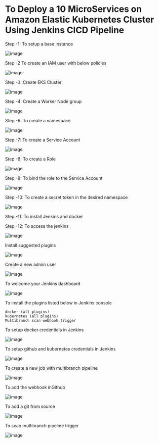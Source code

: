 # To Deploy a 10 MicroServices on Amazon Elastic Kubernetes Cluster Using Jenkins CICD Pipeline

Step -1: To setup a base instance

![image](https://github.com/user-attachments/assets/d5e4fb2c-4c4c-4168-864e-a2d6822165df)

Step -2 To create an IAM user with below policies

![image](https://github.com/user-attachments/assets/0f869b12-ab4d-4ec3-9a93-44e70e7f1ac5)

Step -3: Create EKS Cluster

![image](https://github.com/user-attachments/assets/cf950bf2-095f-4693-857c-37e0b542e258)

Step -4: Create a Worker Node group

![image](https://github.com/user-attachments/assets/29121cd4-d434-436a-b511-b438f68420d2)

Step -6: To create a namespace

![image](https://github.com/user-attachments/assets/c7ea9ef5-1de7-4a03-85a8-68c5d2706628)

Step -7: To create a Service Account

![image](https://github.com/user-attachments/assets/4cd8edb6-c933-421f-881b-c6078fedbb75)

Step -8: To create a Role

![image](https://github.com/user-attachments/assets/9fe36460-6cb9-4939-986a-4a350dacbdcc)

Step -9: To bind the role to the Service Account

![image](https://github.com/user-attachments/assets/79ed5c65-e9f3-4a5f-a331-fbc6faadb514)

Step -10: To create a secret token in the desired namespace

![image](https://github.com/user-attachments/assets/0218bb25-c94e-4c87-aae1-5f89d5881bc5)

Step -11: To install Jenkins and docker



Step -12: To access the jenkins

![image](https://github.com/user-attachments/assets/c6e685d7-24aa-48bc-8841-1e60833d1e42)

Install suggested plugins

![image](https://github.com/user-attachments/assets/b80a6079-bf09-46d0-99e0-926819b2c594)

Create a new admin user

![image](https://github.com/user-attachments/assets/f582adf8-e7a1-428c-86ef-753820f4276f)

To welcome your Jenkins dashboard

![image](https://github.com/user-attachments/assets/f532ac44-2a6a-4271-8408-b825f3cde840)

To install the plugins listed below in Jenkins console

```
docker (all plugins)
kubernetes (all plugins)
Multibranch scan webhook trigger
```

To setup docker credentials in Jenkins

![image](https://github.com/user-attachments/assets/3a81fd17-7f5c-4c3e-a1f7-f4970da2545a)

To setup github and kubernetes credentials in Jenkins

![image](https://github.com/user-attachments/assets/b4ecec38-9977-4e5f-954a-b1b3c9331a1d)

To create a new job with multibranch pipeline

![image](https://github.com/user-attachments/assets/bbdbdf38-9be2-443e-a413-a8cfd3f85d58)

To add the webhook inGithub

![image](https://github.com/user-attachments/assets/663e22a6-2fa1-4599-8a0e-69041b036d4a)

To add a git from source

![image](https://github.com/user-attachments/assets/deb7ec35-5859-4c35-aaca-81519815a04c)

To scan multibranch pipeline trigger

![image](https://github.com/user-attachments/assets/7917be0e-3788-48bd-80d6-32fe7388ad01)


